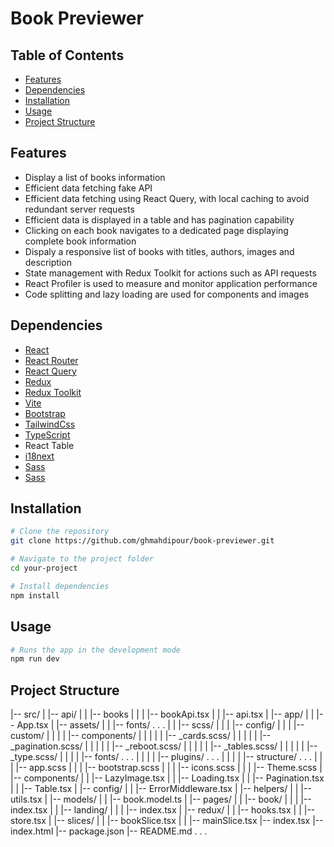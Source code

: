 # Book Previewer

## Table of Contents

- [Features](#features)
- [Dependencies](#dependencies)
- [Installation](#installation)
- [Usage](#usage)
- [Project Structure](#project-structure)

## Features

- Display a list of books information
- Efficient data fetching fake API
- Efficient data fetching using React Query, with local caching to avoid redundant server requests
- Efficient data is displayed in a table and has pagination capability
- Clicking on each book navigates to a dedicated page displaying complete book information
- Dispaly a responsive list of books with titles, authors, images and description
- State management with Redux Toolkit for actions such as API requests
- React Profiler is used to measure and monitor application performance
- Code splitting and lazy loading are used for components and images

## Dependencies

- [React](https://reactjs.org/)
- [React Router](https://reactrouter.com/)
- [React Query](https://react-query.tanstack.com/)
- [Redux](https://redux.js.org/)
- [Redux Toolkit](https://redux-toolkit.js.org/)
- [Vite](https://vitejs.dev/)
- [Bootstrap](https://getbootstrap.com/)
- [TailwindCss](https://tailwindcss.com/)
- [TypeScript](https://www.typescriptlang.org/)
- React Table
- [i18next](https://www.i18next.com/)
- [Sass](https://sass-lang.com/)
- [Sass](https://sass-lang.com/)

## Installation

```bash
# Clone the repository
git clone https://github.com/ghmahdipour/book-previewer.git

# Navigate to the project folder
cd your-project

# Install dependencies
npm install
```

## Usage

```bash
# Runs the app in the development mode
npm run dev
```

## Project Structure

|-- src/
|   |-- api/
|   |   |-- books
|   |   |   |-- bookApi.tsx
|   |   |-- api.tsx
|   |-- app/
|   |   |-- App.tsx
|   |-- assets/
|   |   |-- fonts/
            .
            .
            .
|   |   |-- scss/
|   |   |   |-- config/
|   |   |   |-- custom/
|   |   |   |   |-- components/
|   |   |   |   |   |-- _cards.scss/
|   |   |   |   |   |-- _pagination.scss/
|   |   |   |   |   |-- _reboot.scss/
|   |   |   |   |   |-- _tables.scss/
|   |   |   |   |   |-- _type.scss/
|   |   |   |   |-- fonts/
                    .
                    .
                    .
|   |   |   |   |-- plugins/
                    .
                    .
                    .
|   |   |   |   |-- structure/
                    .
                    .
                    .
|   |   |   |-- app.scss
|   |   |   |-- bootstrap.scss
|   |   |   |-- icons.scss
|   |   |   |-- Theme.scss
|   |-- components/
|   |   |-- LazyImage.tsx
|   |   |-- Loading.tsx
|   |   |-- Pagination.tsx
|   |   |-- Table.tsx
|   |-- config/
|   |   |-- ErrorMiddleware.tsx
|   |-- helpers/
|   |   |-- utils.tsx
|   |-- models/
|   |   |-- book.model.ts
|   |-- pages/
|   |   |-- book/
|   |   |   |-- index.tsx
|   |   |-- landing/
|   |   |   |-- index.tsx
|   |-- redux/
|   |   |-- hooks.tsx
|   |   |-- store.tsx
|   |-- slices/
|   |   |-- bookSlice.tsx
|   |   |-- mainSlice.tsx
|-- index.tsx
|-- index.html
|-- package.json
|-- README.md
.
.
.